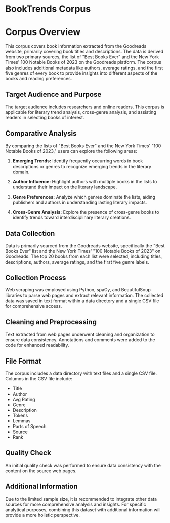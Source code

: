 # BookTrends Corpus

# Corpus Overview
This corpus covers book information extracted from the Goodreads website, primarily covering book titles and descriptions. The data is derived from two primary sources, the list of "Best Books Ever" and the New York Times' 100 Notable Books of 2023 on the Goodreads platform. The corpus also includes additional metadata like authors, average ratings, and the first five genres of every book to provide insights into different aspects of the books and reading preferences. 

## Target Audience and Purpose
The target audience includes researchers and online readers. This corpus is applicable for literary trend analysis, cross-genre analysis, and assisting readers in selecting books of interest.

## Comparative Analysis
By comparing the lists of "Best Books Ever" and the New York Times' "100 Notable Books of 2023," users can explore the following areas:

1. **Emerging Trends:** Identify frequently occurring words in book descriptions or genres to recognize emerging trends in the literary domain.

2. **Author Influence:** Highlight authors with multiple books in the lists to understand their impact on the literary landscape.

3. **Genre Preferences:** Analyze which genres dominate the lists, aiding publishers and authors in understanding lasting literary impacts.

4. **Cross-Genre Analysis:** Explore the presence of cross-genre books to identify trends toward interdisciplinary literary creations.

## Data Collection
Data is primarily sourced from the Goodreads website, specifically the "Best Books Ever" list and the New York Times' "100 Notable Books of 2023" on Goodreads. The top 20 books from each list were selected, including titles, descriptions, authors, average ratings, and the first five genre labels.

## Collection Process
Web scraping was employed using Python, spaCy, and BeautifulSoup libraries to parse web pages and extract relevant information. The collected data was saved in text format within a data directory and a single CSV file for comprehensive access.

## Cleaning and Preprocessing
Text extracted from web pages underwent cleaning and organization to ensure data consistency. Annotations and comments were added to the code for enhanced readability.

## File Format
The corpus includes a data directory with text files and a single CSV file. Columns in the CSV file include:

- Title
- Author
- Avg Rating
- Genre
- Description
- Tokens
- Lemmas
- Parts of Speech
- Source
- Rank

## Quality Check
An initial quality check was performed to ensure data consistency with the content on the source web pages.

## Additional Information
Due to the limited sample size, it is recommended to integrate other data sources for more comprehensive analysis and insights. For specific analytical purposes, combining this dataset with additional information will provide a more holistic perspective.

